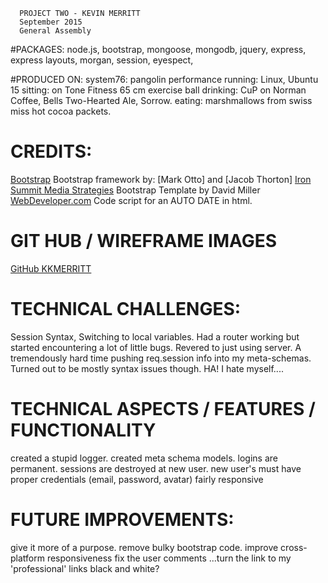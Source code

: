       PROJECT TWO - KEVIN MERRITT
      September 2015
      General Assembly

#PACKAGES:
  node.js, bootstrap, mongoose, mongodb, jquery, express, express layouts, morgan, session, eyespect,

#PRODUCED ON:
  system76: pangolin performance
  running: Linux, Ubuntu 15
  sitting: on Tone Fitness 65 cm exercise ball
  drinking: CuP on Norman Coffee, Bells Two-Hearted Ale, Sorrow.
  eating: marshmallows from swiss miss hot cocoa packets.

# CREDITS:
  [Bootstrap](http://getbootstrap.com/) Bootstrap framework by: [Mark Otto] and [Jacob Thorton]
  [Iron Summit Media Strategies](http://www.ironsummitmedia.com/) Bootstrap Template by David Miller
  [WebDeveloper.com](http://www.webdeveloper.com/forum/member.php?29207-balloonbuffoon) Code script for an AUTO DATE in html.

# GIT HUB / WIREFRAME IMAGES
  [GitHub KKMERRITT](https://github.com/kkmerritt/project_two/misc)

# TECHNICAL CHALLENGES:
  Session Syntax, Switching to local variables.
  Had a router working but started encountering a lot of little bugs. Revered to just using server.
  A tremendously hard time pushing req.session info into my meta-schemas. Turned out
    to be mostly syntax issues though. HA! I hate myself....

# TECHNICAL ASPECTS / FEATURES / FUNCTIONALITY
  created a stupid logger.
  created meta schema models.
  logins are permanent.
  sessions are destroyed at new user.
  new user's must have proper credentials (email, password, avatar)
  fairly responsive

# FUTURE IMPROVEMENTS:
  give it more of a purpose.
  remove bulky bootstrap code.
  improve cross-platform responsiveness
  fix the user comments
  ...turn the link to my 'professional' links black and white?
